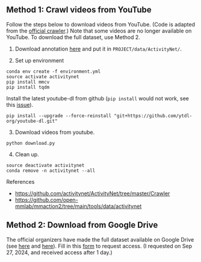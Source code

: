 ## Method 1: Crawl videos from YouTube
Follow the steps below to download videos from YouTube. (Code is adapted from the [official crawler](https://github.com/activitynet/ActivityNet/tree/master/Crawler/Kinetics).) Note that some videos are no longer available on YouTube. To download the full dataset, use Method 2.

1. Download annotation [here](https://github.com/activitynet/ActivityNet/blob/master/Evaluation/data/activity_net.v1-3.min.json) and put it in `PROJECT/data/ActivityNet/`.

2. Set up environment
```shell
conda env create -f environment.yml
source activate activitynet
pip install mmcv
pip install tqdm
```

Install the latest youtube-dl from github (`pip install` would not work, see this [issue](https://github.com/ytdl-org/youtube-dl/issues/31530)).
```shell
pip install --upgrade --force-reinstall "git+https://github.com/ytdl-org/youtube-dl.git"
```

3. Download videos from youtube.
```shell
python download.py
```

4. Clean up.
```shell
source deactivate activitynet
conda remove -n activitynet --all
```

References
- https://github.com/activitynet/ActivityNet/tree/master/Crawler
- https://github.com/open-mmlab/mmaction2/tree/main/tools/data/activitynet


## Method 2: Download from Google Drive
The official organizers have made the full dataset available on Google Drive (see [here](https://github.com/activitynet/ActivityNet/tree/master/Crawler#missing-data-requests) and [here](http://activity-net.org/download.html)). Fill in this [form](https://docs.google.com/forms/d/e/1FAIpQLSeKaFq9ZfcmZ7W0B0PbEhfbTHY41GeEgwsa7WobJgGUhn4DTQ/viewform) to request access. (I requested on Sep 27, 2024, and received access after 1 day.)
